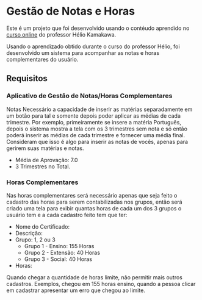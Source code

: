 # Gestão de Notas e Horas

Este é um projeto que foi desenvolvido usando o contéudo aprendido no [curso online](https://www.youtube.com/playlist?list=PLg5-aZqPjMmBmCIgUZ0kNtoE7KJfvJZXS) do professor Hélio Kamakawa.

Usando o aprendizado obtido durante o curso do professor Hélio, foi desenvolvido um sistema para acompanhar as notas e horas complementares do usuário.

## Requisitos

### Aplicativo de Gestão de Notas/Horas Complementares

Notas
Necessário a capacidade de inserir as matérias separadamente em um botão para tal e somente depois poder aplicar as médias de cada trimestre.
Por exemplo, primeiramente se insere a matéria Português, depois o sistema mostra a tela com os 3 trimestres sem nota e só então poderá inserir as médias de cada trimestre e fornecer uma média final.
Consideram que isso é algo para inserir as notas de vocês, apenas para gerirem suas matérias e notas.
- Média de Aprovação: 7.0
- 3 Trimestres no Total.

### Horas Complementares
Nas horas complementares será necessário apenas que seja feito o cadastro das horas para serem contabilizadas nos grupos, então será criado uma tela para exibir quantas horas de cada um dos 3 grupos o usuário tem e a cada cadastro feito tem que ter:
- Nome do Certificado:
- Descrição:
- Grupo: 1, 2 ou 3
   - Grupo 1 - Ensino: 155 Horas
  - Grupo 2 - Extensão: 40 Horas
  - Grupo 3 - Social: 40 Horas 
- Horas:


Quando chegar a quantidade de horas limite, não permitir mais  outros cadastros. Exemplos, chegou em 155 horas ensino, quando a pessoa clicar em cadastrar apresentar um erro que chegou ao limite.
